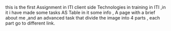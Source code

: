 this is the first Assignment in ITI client side Technologies in training in ITI ,in it i have made some tasks AS Table in it some info , A page with a brief about me ,and an advanced task that divide the image into 4 parts , each part go to different link.
